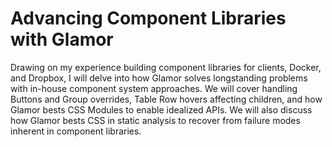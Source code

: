 # Advancing Component Libraries with Glamor

Drawing on my experience building component libraries for clients,
Docker, and Dropbox, I will delve into how Glamor solves longstanding
problems with in-house component system approaches. We will cover
handling Buttons and Group overrides, Table Row hovers affecting
children, and how Glamor bests CSS Modules to enable idealized
APIs. We will also discuss how Glamor bests CSS in static analysis to
recover from failure modes inherent in component libraries.
